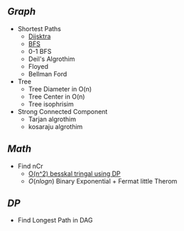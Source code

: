 
## _Graph_
- Shortest Paths
	- [Dijsktra](dijkstra.cpp)
	- [BFS](BFS.cpp)
	- 0-1 BFS
	- Deil's Algrothim
	- Floyed
	- Bellman Ford
- Tree
	- Tree Diameter in O(n)
	- Tree Center in O(n)
	- Tree isophrisim
- Strong Connected Component
	- Tarjan algrothim
	- kosaraju algrothim
## _Math_
- Find nCr
	- [O(n^2) besskal tringal using DP](nCr_DP.cpp)
	- $O(n logn)$ Binary Exponential + Fermat little Therom

## _DP_
- Find Longest Path in DAG
